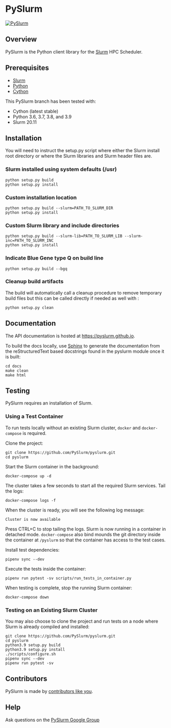 # PySlurm

[![PySlurm](https://github.com/PySlurm/pyslurm/actions/workflows/pyslurm.yml/badge.svg?branch=main)](https://github.com/PySlurm/pyslurm/actions/workflows/pyslurm.yml)

## Overview

PySlurm is the Python client library for the [Slurm](https://slurm.schedmd.com) HPC Scheduler.

## Prerequisites

* [Slurm](https://slurm.schedmd.com)
* [Python](https://www.python.org)
* [Cython](https://cython.org)

This PySlurm branch has been tested with:

* Cython (latest stable)
* Python 3.6, 3.7, 3.8, and 3.9
* Slurm 20.11

## Installation

You will need to instruct the setup.py script where either the Slurm install
root directory or where the Slurm libraries and Slurm header files are.

### Slurm installed using system defaults (/usr)

```shell
python setup.py build
python setup.py install
```

### Custom installation location

```shell
python setup.py build --slurm=PATH_TO_SLURM_DIR
python setup.py install
```

### Custom Slurm library and include directories

```shell
python setup.py build --slurm-lib=PATH_TO_SLURM_LIB --slurm-inc=PATH_TO_SLURM_INC
python setup.py install
```

### Indicate Blue Gene type Q on build line

```shell
python setup.py build --bgq
```

### Cleanup build artifacts

The build will automatically call a cleanup procedure to remove temporary build
files but this can be called directly if needed as well with :

```shell
python setup.py clean
```

## Documentation

The API documentation is hosted at <https://pyslurm.github.io>.

To build the docs locally, use [Sphinx](http://www.sphinx-doc.org) to generate
the documentation from the reStructuredText based docstrings found in the
pyslurm module once it is built:

```shell
cd docs
make clean
make html
```

## Testing

PySlurm requires an installation of Slurm.

### Using a Test Container

To run tests locally without an existing Slurm cluster, `docker` and
`docker-compose` is required.

Clone the project:

```shell
git clone https://github.com/PySlurm/pyslurm.git
cd pyslurm
```

Start the Slurm container in the background:

```shell
docker-compose up -d
```

The cluster takes a few seconds to start all the required Slurm services. Tail
the logs:

```shell
docker-compose logs -f
```

When the cluster is ready, you will see the following log message:

```text
Cluster is now available
```

Press CTRL+C to stop tailing the logs. Slurm is now running in a container in
detached mode. `docker-compose` also bind mounds the git directory inside the
container at `/pyslurm` so that the container has access to the test cases.

Install test dependencies:

```shell
pipenv sync --dev
```

Execute the tests inside the container:

```shell
pipenv run pytest -sv scripts/run_tests_in_container.py
```

When testing is complete, stop the running Slurm container:

```shell
docker-compose down
```

### Testing on an Existing Slurm Cluster

You may also choose to clone the project and run tests on a node where Slurm is
already compiled and installed:

```shell
git clone https://github.com/PySlurm/pyslurm.git
cd pyslurm
python3.9 setup.py build
python3.9 setup.py install
./scripts/configure.sh
pipenv sync --dev
pipenv run pytest -sv
```

## Contributors

PySlurm is made by [contributors like
you](https://github.com/PySlurm/pyslurm/graphs/contributors).

## Help

Ask questions on the [PySlurm Google
Group](https://groups.google.com/forum/#!forum/pyslurm)
